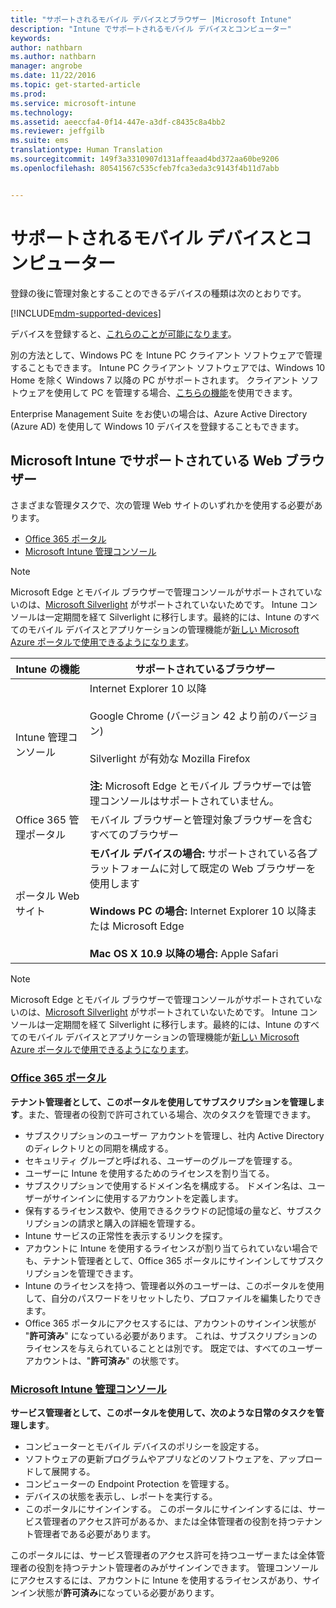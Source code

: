 ```yaml
---
title: "サポートされるモバイル デバイスとブラウザー |Microsoft Intune"
description: "Intune でサポートされるモバイル デバイスとコンピューター"
keywords: 
author: nathbarn
ms.author: nathbarn
manager: angrobe
ms.date: 11/22/2016
ms.topic: get-started-article
ms.prod: 
ms.service: microsoft-intune
ms.technology: 
ms.assetid: aeeccfa4-0f14-447e-a3df-c8435c8a4bb2
ms.reviewer: jeffgilb
ms.suite: ems
translationtype: Human Translation
ms.sourcegitcommit: 149f3a3310907d131affeaad4bd372aa60be9206
ms.openlocfilehash: 80541567c535cfeb7fca3eda3c9143f4b11d7abb


---
```


# <a name="supported-mobile-devices-and-computers"></a>サポートされるモバイル デバイスとコンピューター

登録の後に管理対象とすることのできるデバイスの種類は次のとおりです。

[!INCLUDE[mdm-supported-devices](../includes/mdm-supported-devices.md)]

デバイスを登録すると、[これらのことが可能になります](/Intune/get-started/choose-how-to-manage-devices)。

別の方法として、Windows PC を Intune PC クライアント ソフトウェアで管理することもできます。 Intune PC クライアント ソフトウェアでは、Windows 10 Home を除く Windows 7 以降の PC がサポートされます。 クライアント ソフトウェアを使用して PC を管理する場合、[こちらの機能](https://docs.microsoft.com/intune/deploy-use/set-up-windows-device-management-with-microsoft-intune)を使用できます。

Enterprise Management Suite をお使いの場合は、Azure Active Directory (Azure AD) を使用して Windows 10 デバイスを登録することもできます。

## <a name="microsoft-intune-supported-web-browsers"></a>Microsoft Intune でサポートされている Web ブラウザー

さまざまな管理タスクで、次の管理 Web サイトのいずれかを使用する必要があります。

- [Office 365 ポータル](http://go.microsoft.com/fwlink/p/?LinkId=698854)
- [Microsoft Intune 管理コンソール](https://admin.manage.microsoft.com/)

> [!Note]
> Microsoft Edge とモバイル ブラウザーで管理コンソールがサポートされていないのは、[Microsoft Silverlight](https://msdn.microsoft.com/en-us/library/cc838158(v=vs.95).aspx) がサポートされていないためです。 Intune コンソールは一定期間を経て Silverlight に移行します。最終的には、Intune のすべてのモバイル デバイスとアプリケーションの管理機能が[新しい Microsoft Azure ポータルで使用できるようになります](https://blogs.technet.microsoft.com/enterprisemobility/2015/11/17/enhancing-managed-mobile-productivity/)。

|Intune の機能 |サポートされているブラウザー|
|---------|---------|
|Intune 管理コンソール     |  Internet Explorer 10 以降<br /><br />Google Chrome (バージョン 42 より前のバージョン)<br /><br />Silverlight が有効な Mozilla Firefox<br /><br />**注:** Microsoft Edge とモバイル ブラウザーでは管理コンソールはサポートされていません。                      
|Office 365 管理ポータル     |モバイル ブラウザーと管理対象ブラウザーを含むすべてのブラウザー  |
|ポータル Web サイト     |**モバイル デバイスの場合:** サポートされている各プラットフォームに対して既定の Web ブラウザーを使用します   <br /><br />**Windows PC の場合:** Internet Explorer 10 以降または Microsoft Edge<br /><br />**Mac OS X 10.9 以降の場合:** Apple Safari    |

> [!Note]
> Microsoft Edge とモバイル ブラウザーで管理コンソールがサポートされていないのは、[Microsoft Silverlight](https://msdn.microsoft.com/en-us/library/cc838158(v=vs.95).aspx) がサポートされていないためです。 Intune コンソールは一定期間を経て Silverlight に移行します。最終的には、Intune のすべてのモバイル デバイスとアプリケーションの管理機能が[新しい Microsoft Azure ポータルで使用できるようになります](https://blogs.technet.microsoft.com/enterprisemobility/2015/11/17/enhancing-managed-mobile-productivity/)。

### <a name="office-365-portalhttpgomicrosoftcomfwlinkplinkid698854"></a>[Office 365 ポータル](http://go.microsoft.com/fwlink/p/?LinkId=698854)

**テナント管理者として、このポータルを使用してサブスクリプションを管理します**。また、管理者の役割で許可されている場合、次のタスクを管理できます。

- サブスクリプションのユーザー アカウントを管理し、社内 Active Directory のディレクトリとの同期を構成する。
- セキュリティ グループと呼ばれる、ユーザーのグループを管理する。
- ユーザーに Intune を使用するためのライセンスを割り当てる。
- サブスクリプションで使用するドメイン名を構成する。 ドメイン名は、ユーザーがサインインに使用するアカウントを定義します。
- 保有するライセンス数や、使用できるクラウドの記憶域の量など、サブスクリプションの請求と購入の詳細を管理する。
- Intune サービスの正常性を表示するリンクを探す。
- アカウントに Intune を使用するライセンスが割り当てられていない場合でも、テナント管理者として、Office 365 ポータルにサインインしてサブスクリプションを管理できます。
- Intune のライセンスを持つ、管理者以外のユーザーは、このポータルを使用して、自分のパスワードをリセットしたり、プロファイルを編集したりできます。
- Office 365 ポータルにアクセスするには、アカウントのサインイン状態が "**許可済み**" になっている必要があります。 これは、サブスクリプションのライセンスを与えられていることとは別です。 既定では、すべてのユーザー アカウントは、"**許可済み**" の状態です。


### <a name="microsoft-intune-administrator-consolehttpsmanagemicrosoftcom"></a>[Microsoft Intune 管理コンソール](https://manage.microsoft.com/)

**サービス管理者として、このポータルを使用して、次のような日常のタスクを管理します**。

- コンピューターとモバイル デバイスのポリシーを設定する。
- ソフトウェアの更新プログラムやアプリなどのソフトウェアを、アップロードして展開する。
- コンピューターの Endpoint Protection を管理する。
- デバイスの状態を表示し、レポートを実行する。
- このポータルにサインインする。 このポータルにサインインするには、サービス管理者のアクセス許可があるか、または全体管理者の役割を持つテナント管理者である必要があります。


このポータルには、サービス管理者のアクセス許可を持つユーザーまたは全体管理者の役割を持つテナント管理者のみがサインインできます。 管理コンソールにアクセスするには、アカウントに Intune を使用するライセンスがあり、サインイン状態が**許可済み**になっている必要があります。



<!--HONumber=Nov16_HO4-->


